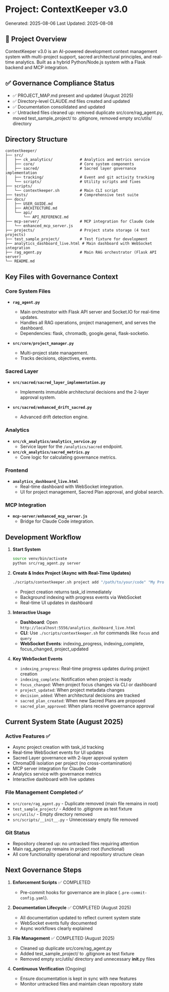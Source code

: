 # Project: ContextKeeper v3.0
Generated: 2025-08-06
Last Updated: 2025-08-08

## 🎯 Project Overview
ContextKeeper v3.0 is an AI-powered development context management system with multi-project support, sacred architectural principles, and real-time analytics. Built as a hybrid Python/Node.js system with a Flask backend and MCP integration.

## ✅ Governance Compliance Status
- ✅ PROJECT_MAP.md present and updated (August 2025)
- ✅ Directory-level CLAUDE.md files created and updated
- ✅ Documentation consolidated and updated
- ✅ Untracked files cleaned up: removed duplicate src/core/rag_agent.py, moved test_sample_project/ to .gitignore, removed empty src/utils/ directory

## Directory Structure
```
contextkeeper/
├── src/
│   ├── ck_analytics/            # Analytics and metrics service
│   ├── core/                    # Core system components
│   ├── sacred/                  # Sacred layer governance implementation
│   ├── tracking/                # Event and git activity tracking
│   └── scripts/                 # Utility scripts and fixes
├── scripts/
│   └── contextkeeper.sh         # Main CLI script
├── tests/                       # Comprehensive test suite
├── docs/
│   ├── USER_GUIDE.md
│   ├── ARCHITECTURE.md
│   └── api/
│       └── API_REFERENCE.md
├── mcp-server/                  # MCP integration for Claude Code
│   └── enhanced_mcp_server.js
├── projects/                    # Project state storage (4 test projects)
├── test_sample_project/         # Test fixture for development
├── analytics_dashboard_live.html # Main dashboard with WebSocket integration
├── rag_agent.py                 # Main RAG orchestrator (Flask API server)
└── README.md
```

## Key Files with Governance Context

### Core System Files
- **`rag_agent.py`**
  - Main orchestrator with Flask API server and Socket.IO for real-time updates.
  - Handles all RAG operations, project management, and serves the dashboard.
  - Dependencies: flask, chromadb, google.genai, flask-socketio.

- **`src/core/project_manager.py`**
  - Multi-project state management.
  - Tracks decisions, objectives, events.

### Sacred Layer
- **`src/sacred/sacred_layer_implementation.py`**
  - Implements immutable architectural decisions and the 2-layer approval system.

- **`src/sacred/enhanced_drift_sacred.py`**
  - Advanced drift detection engine.

### Analytics
- **`src/ck_analytics/analytics_service.py`**
  - Service layer for the `/analytics/sacred` endpoint.
- **`src/ck_analytics/sacred_metrics.py`**
  - Core logic for calculating governance metrics.

### Frontend
- **`analytics_dashboard_live.html`**
  - Real-time dashboard with WebSocket integration.
  - UI for project management, Sacred Plan approval, and global search.

### MCP Integration
- **`mcp-server/enhanced_mcp_server.js`**
  - Bridge for Claude Code integration.

## Development Workflow

1. **Start System**
   ```bash
   source venv/bin/activate
   python src/rag_agent.py server
   ```

2. **Create & Index Project (Async with Real-Time Updates)**
   ```bash
   ./scripts/contextkeeper.sh project add "/path/to/your/code" "My Project"
   ```
   - Project creation returns task_id immediately
   - Background indexing with progress events via WebSocket
   - Real-time UI updates in dashboard

3. **Interactive Usage**
   - **Dashboard**: Open `http://localhost:5556/analytics_dashboard_live.html`
   - **CLI**: Use `./scripts/contextkeeper.sh` for commands like `focus` and `query`
   - **WebSocket Events**: indexing_progress, indexing_complete, focus_changed, project_updated

4. **Key WebSocket Events**
   - `indexing_progress`: Real-time progress updates during project creation
   - `indexing_complete`: Notification when project is ready
   - `focus_changed`: When project focus changes via CLI or dashboard
   - `project_updated`: When project metadata changes
   - `decision_added`: When architectural decisions are tracked
   - `sacred_plan_created`: When new Sacred Plans are proposed
   - `sacred_plan_approved`: When plans receive governance approval

## Current System State (August 2025)

### Active Features ✅
- Async project creation with task_id tracking
- Real-time WebSocket events for UI updates
- Sacred Layer governance with 2-layer approval system
- ChromaDB isolation per project (no cross-contamination)
- MCP server integration for Claude Code
- Analytics service with governance metrics
- Interactive dashboard with live updates

### File Management Completed ✅
- `src/core/rag_agent.py` - Duplicate removed (main file remains in root)
- `test_sample_project/` - Added to .gitignore as test fixture
- `src/utils/` - Empty directory removed
- `src/scripts/__init__.py` - Unnecessary empty file removed

### Git Status
- Repository cleaned up: no untracked files requiring attention
- Main rag_agent.py remains in project root (functional)
- All core functionality operational and repository structure clean

## Next Governance Steps

1. **Enforcement Scripts** ✅ COMPLETED
   - Pre-commit hooks for governance are in place (`.pre-commit-config.yaml`).

2. **Documentation Lifecycle** ✅ COMPLETED (August 2025)
   - All documentation updated to reflect current system state
   - WebSocket events fully documented
   - Async workflows clearly explained

3. **File Management** ✅ COMPLETED (August 2025)
   - Cleaned up duplicate src/core/rag_agent.py
   - Added test_sample_project/ to .gitignore as test fixture
   - Removed empty src/utils/ directory and unnecessary __init__.py files

4. **Continuous Verification** (Ongoing)
   - Ensure documentation is kept in sync with new features
   - Monitor untracked files and maintain clean repository state
